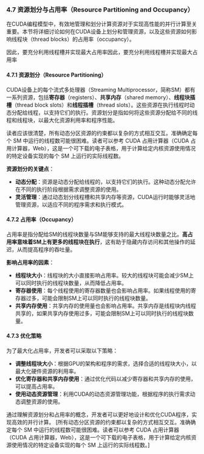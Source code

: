 ### 4.7 资源划分与占用率（Resource Partitioning and Occupancy）

在CUDA编程模型中，有效地管理和划分计算资源对于实现高性能的并行计算至关重要。本节将详细讨论如何在CUDA设备上划分和管理资源，以及这些资源如何影响线程块（thread blocks）的占用率（occupancy）。

因此，要充分利用线程槽并实现最大占用率因此，要充分利用线程槽并实现最大占用率

#### 4.7.1 资源划分（Resource Partitioning）

CUDA设备上的每个流式多处理器（Streaming Multiprocessor，简称SM）都有一系列资源，包括**寄存器**（registers）、**共享内存**（shared memory）、**线程块插槽**（thread block slots）和**线程插槽**（thread slots）。这些资源在执行线程时动态分配给线程，以支持它们的执行。资源划分是指如何将这些资源分配给不同的线程和线程块，以最大化资源利用率和程序性能。

读者应该很清楚，所有动态分区资源的约束都以复杂的方式相互交互。准确确定每个 SM 中运行的线程数可能很困难。读者可以参考 CUDA 占用计算器（CUDA 占用计算器，Web），这是一个可下载的电子表格，用于计算给定内核资源使用情况的特定设备实现的每个 SM 上运行的实际线程数。

**资源划分的关键点**：

- **动态分配**：资源是动态分配给线程的，以支持它们的执行。这种动态分配允许在不同的执行阶段根据需求调整资源的使用。
- **灵活管理**：通过动态划分线程槽和共享内存等资源，CUDA运行时能够灵活地管理资源，以适应不同的程序需求和执行模式。

#### 4.7.2 占用率（Occupancy）

占用率是指分配给SM的线程块数量与SM能够支持的最大线程块数量之比。**高占用率意味着SM上有更多的线程块在执行**，这有助于隐藏内存访问和其他操作的延迟，从而提高程序的吞吐量。

**影响占用率的因素**：

- **线程块大小**：线程块的大小直接影响占用率。较大的线程块可能会减少SM上可以同时执行的线程块数量，从而降低占用率。
- **寄存器使用**：每个线程使用的寄存器数量也会影响占用率。如果线程使用的寄存器过多，可能会限制SM上可以同时执行的线程块数量。
- **共享内存使用**：共享内存的使用量也会影响占用率。共享内存是线程块内线程共享的，如果共享内存使用过多，可能会限制SM上可以同时执行的线程块数量。

#### 4.7.3 优化策略

为了最大化占用率，开发者可以采取以下策略：

- **调整线程块大小**：根据GPU的架构和程序的需求，选择合适的线程块大小，以最大化硬件资源的利用率。
- **优化寄存器和共享内存使用**：通过优化代码以减少寄存器和共享内存的使用，可以提高占用率。
- **使用动态资源管理**：利用CUDA的动态资源管理功能，根据程序的执行需求动态调整资源的使用。

通过理解资源划分和占用率的概念，开发者可以更好地设计和优化CUDA程序，实现高效的并行计算。
[所有动态分区资源的约束都以复杂的方式相互交互。准确确定每个 SM 中运行的线程数可能很困难。读者可以参考 CUDA 占用计算器（CUDA 占用计算器，Web），这是一个可下载的电子表格，用于计算给定内核资源使用情况的特定设备实现的每个 SM 上运行的实际线程数。]
